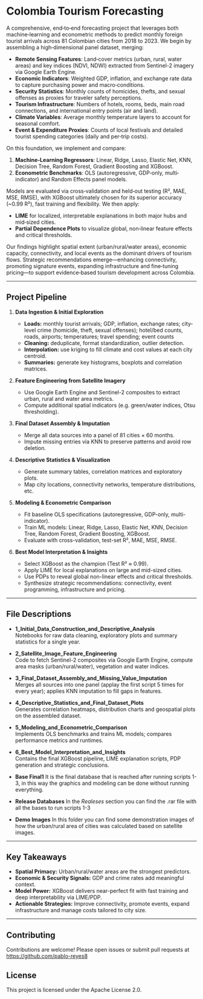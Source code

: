 # Colombia Tourism Forecasting

A comprehensive, end‐to‐end forecasting project that leverages both machine‐learning and econometric methods to predict monthly foreign tourist arrivals across 81 Colombian cities from 2018 to 2023. We begin by assembling a high‐dimensional panel dataset, merging:

- **Remote Sensing Features**: Land‐cover metrics (urban, rural, water areas) and key indices (NDVI, NDWI) extracted from Sentinel-2 imagery via Google Earth Engine.  
- **Economic Indicators**: Weighted GDP, inflation, and exchange rate data to capture purchasing power and macro‐conditions.  
- **Security Statistics**: Monthly counts of homicides, thefts, and sexual offenses as proxies for traveler safety perceptions.  
- **Tourism Infrastructure**: Numbers of hotels, rooms, beds, main road connections, and international entry points (air and land).  
- **Climate Variables**: Average monthly temperature layers to account for seasonal comfort.  
- **Event & Expenditure Proxies**: Counts of local festivals and detailed tourist spending categories (daily and per‐trip costs).


On this foundation, we implement and compare:
1. **Machine‐Learning Regressors**: Linear, Ridge, Lasso, Elastic Net, KNN, Decision Tree, Random Forest, Gradient Boosting and XGBoost.  
2. **Econometric Benchmarks**: OLS (autoregressive, GDP‐only, multi‐indicator) and Random Effects panel models.

Models are evaluated via cross‐validation and held‐out testing (R², MAE, MSE, RMSE), with XGBoost ultimately chosen for its superior accuracy (~0.99 R²), fast training and flexibility. We then apply:

- **LIME** for localized, interpretable explanations in both major hubs and mid‐sized cities.  
- **Partial Dependence Plots** to visualize global, non‐linear feature effects and critical thresholds.

Our findings highlight spatial extent (urban/rural/water areas), economic capacity, connectivity, and local events as the dominant drivers of tourism flows. Strategic recommendations emerge—enhancing connectivity, promoting signature events, expanding infrastructure and fine‐tuning pricing—to support evidence‐based tourism development across Colombia.  


---

## Project Pipeline

1. **Data Ingestion & Initial Exploration**  
   - **Loads:** monthly tourist arrivals; GDP, inflation, exchange rates; city‐level crime (homicide, theft, sexual offenses); hotel/bed counts, roads, airports; temperatures; travel spending; event counts
   - **Cleaning:** deduplicate, format standardization, outlier detection.  
   - **Interpolation:** use kriging to fill climate and cost values at each city centroid.  
   - **Summaries:** generate key histograms, boxplots and correlation matrices. 

2. **Feature Engineering from Satellite Imagery**  
   - Use Google Earth Engine and Sentinel-2 composites to extract urban, rural and water area metrics.  
   - Compute additional spatial indicators (e.g. green/water indices, Otsu thresholding).

3. **Final Dataset Assembly & Imputation**  
   - Merge all data sources into a panel of 81 cities × 60 months.  
   - Impute missing entries via KNN to preserve patterns and avoid row deletion.

4. **Descriptive Statistics & Visualization**  
   - Generate summary tables, correlation matrices and exploratory plots.  
   - Map city locations, connectivity networks, temperature distributions, etc.

5. **Modeling & Econometric Comparison**  
   - Fit baseline OLS specifications (autoregressive, GDP-only, multi-indicator).  
   - Train ML models: Linear, Ridge, Lasso, Elastic Net, KNN, Decision Tree, Random Forest, Gradient Boosting, XGBoost.  
   - Evaluate with cross-validation, test-set R², MAE, MSE, RMSE.  

6. **Best Model Interpretation & Insights**  
   - Select XGBoost as the champion (Test R² ≈ 0.99).  
   - Apply LIME for local explanations on large and mid-sized cities.  
   - Use PDPs to reveal global non-linear effects and critical thresholds.  
   - Synthesize strategic recommendations: connectivity, event programming, infrastructure and pricing.

---

## File Descriptions

- **1_Initial_Data_Construction_and_Descriptive_Analysis**  
  Notebooks for raw data cleaning, exploratory plots and summary statistics for a single year.

- **2_Satellite_Image_Feature_Engineering**  
  Code to fetch Sentinel-2 composites via Google Earth Engine, compute area masks (urban/rural/water), vegetation and water indices.

- **3_Final_Dataset_Assembly_and_Missing_Value_Imputation**  
  Merges all sources into one panel (applay the first script 5 times for every year); applies KNN imputation to fill gaps in features.

- **4_Descriptive_Statistics_and_Final_Dataset_Plots**  
  Generates correlation heatmaps, distribution charts and geospatial plots on the assembled dataset.

- **5_Modeling_and_Econometric_Comparison**  
  Implements OLS benchmarks and trains ML models; compares performance metrics and runtimes.

- **6_Best_Model_Interpretation_and_Insights**  
  Contains the final XGBoost pipeline, LIME explanation scripts, PDP generation and strategic conclusions.
  
- **Base Final1**
  It is the final database that is reached after running scripts 1-3, in this way the graphics and modeling can be done without running everything.

- **Release Databases**
  In the *Realeses* section you can find the .rar file with all the bases to run scripts 1-3

- **Demo Images**
  In this folder you can find some demonstration images of how the urban/rural area of ​​cities was calculated based on satellite images.

---

## Key Takeaways

- **Spatial Primacy:** Urban/rural/water areas are the strongest predictors.  
- **Economic & Security Signals:** GDP and crime rates add meaningful context.  
- **Model Power:** XGBoost delivers near-perfect fit with fast training and deep interpretability via LIME/PDP.  
- **Actionable Strategies:** Improve connectivity, promote events, expand infrastructure and manage costs tailored to city size.

---

## Contributing

Contributions are welcome! Please open issues or submit pull requests at  
https://github.com/pablo-reyes8

## License

This project is licensed under the Apache License 2.0.  


